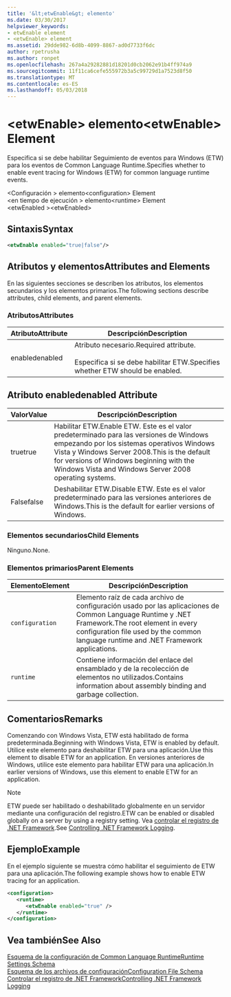 ```yaml
---
title: '&lt;etwEnable&gt; elemento'
ms.date: 03/30/2017
helpviewer_keywords:
- etwEnable element
- <etwEnable> element
ms.assetid: 29dde982-6d8b-4099-8867-ad0d7733f6dc
author: rpetrusha
ms.author: ronpet
ms.openlocfilehash: 267a4a29282881d18201d0cb2062e91b4ff974a9
ms.sourcegitcommit: 11f11ca6cefe555972b3a5c99729d1a7523d8f50
ms.translationtype: MT
ms.contentlocale: es-ES
ms.lasthandoff: 05/03/2018
---
```

# <a name="ltetwenablegt-element"></a><span data-ttu-id="65bde-102">&lt;etwEnable&gt; elemento</span><span class="sxs-lookup"><span data-stu-id="65bde-102">&lt;etwEnable&gt; Element</span></span>
<span data-ttu-id="65bde-103">Especifica si se debe habilitar Seguimiento de eventos para Windows (ETW) para los eventos de Common Language Runtime.</span><span class="sxs-lookup"><span data-stu-id="65bde-103">Specifies whether to enable event tracing for Windows (ETW) for common language runtime events.</span></span>  
  
 <span data-ttu-id="65bde-104">\<Configuración > elemento</span><span class="sxs-lookup"><span data-stu-id="65bde-104">\<configuration> Element</span></span>  
<span data-ttu-id="65bde-105">\<en tiempo de ejecución > elemento</span><span class="sxs-lookup"><span data-stu-id="65bde-105">\<runtime> Element</span></span>  
<span data-ttu-id="65bde-106">\<etwEnabled ></span><span class="sxs-lookup"><span data-stu-id="65bde-106">\<etwEnabled></span></span>  
  
## <a name="syntax"></a><span data-ttu-id="65bde-107">Sintaxis</span><span class="sxs-lookup"><span data-stu-id="65bde-107">Syntax</span></span>  
  
```xml  
<etwEnable enabled="true|false"/>  
```  
  
## <a name="attributes-and-elements"></a><span data-ttu-id="65bde-108">Atributos y elementos</span><span class="sxs-lookup"><span data-stu-id="65bde-108">Attributes and Elements</span></span>  
 <span data-ttu-id="65bde-109">En las siguientes secciones se describen los atributos, los elementos secundarios y los elementos primarios.</span><span class="sxs-lookup"><span data-stu-id="65bde-109">The following sections describe attributes, child elements, and parent elements.</span></span>  
  
### <a name="attributes"></a><span data-ttu-id="65bde-110">Atributos</span><span class="sxs-lookup"><span data-stu-id="65bde-110">Attributes</span></span>  
  
|<span data-ttu-id="65bde-111">Atributo</span><span class="sxs-lookup"><span data-stu-id="65bde-111">Attribute</span></span>|<span data-ttu-id="65bde-112">Descripción</span><span class="sxs-lookup"><span data-stu-id="65bde-112">Description</span></span>|  
|---------------|-----------------|  
|<span data-ttu-id="65bde-113">enabled</span><span class="sxs-lookup"><span data-stu-id="65bde-113">enabled</span></span>|<span data-ttu-id="65bde-114">Atributo necesario.</span><span class="sxs-lookup"><span data-stu-id="65bde-114">Required attribute.</span></span><br /><br /> <span data-ttu-id="65bde-115">Especifica si se debe habilitar ETW.</span><span class="sxs-lookup"><span data-stu-id="65bde-115">Specifies whether ETW should be enabled.</span></span>|  
  
## <a name="enabled-attribute"></a><span data-ttu-id="65bde-116">Atributo enabled</span><span class="sxs-lookup"><span data-stu-id="65bde-116">enabled Attribute</span></span>  
  
|<span data-ttu-id="65bde-117">Valor</span><span class="sxs-lookup"><span data-stu-id="65bde-117">Value</span></span>|<span data-ttu-id="65bde-118">Descripción</span><span class="sxs-lookup"><span data-stu-id="65bde-118">Description</span></span>|  
|-----------|-----------------|  
|<span data-ttu-id="65bde-119">true</span><span class="sxs-lookup"><span data-stu-id="65bde-119">true</span></span>|<span data-ttu-id="65bde-120">Habilitar ETW.</span><span class="sxs-lookup"><span data-stu-id="65bde-120">Enable ETW.</span></span> <span data-ttu-id="65bde-121">Este es el valor predeterminado para las versiones de Windows empezando por los sistemas operativos Windows Vista y Windows Server 2008.</span><span class="sxs-lookup"><span data-stu-id="65bde-121">This is the default for versions of Windows beginning with the Windows Vista and Windows Server 2008 operating systems.</span></span>|  
|<span data-ttu-id="65bde-122">False</span><span class="sxs-lookup"><span data-stu-id="65bde-122">false</span></span>|<span data-ttu-id="65bde-123">Deshabilitar ETW.</span><span class="sxs-lookup"><span data-stu-id="65bde-123">Disable ETW.</span></span> <span data-ttu-id="65bde-124">Este es el valor predeterminado para las versiones anteriores de Windows.</span><span class="sxs-lookup"><span data-stu-id="65bde-124">This is the default for earlier versions of Windows.</span></span>|  
  
### <a name="child-elements"></a><span data-ttu-id="65bde-125">Elementos secundarios</span><span class="sxs-lookup"><span data-stu-id="65bde-125">Child Elements</span></span>  
 <span data-ttu-id="65bde-126">Ninguno.</span><span class="sxs-lookup"><span data-stu-id="65bde-126">None.</span></span>  
  
### <a name="parent-elements"></a><span data-ttu-id="65bde-127">Elementos primarios</span><span class="sxs-lookup"><span data-stu-id="65bde-127">Parent Elements</span></span>  
  
|<span data-ttu-id="65bde-128">Elemento</span><span class="sxs-lookup"><span data-stu-id="65bde-128">Element</span></span>|<span data-ttu-id="65bde-129">Descripción</span><span class="sxs-lookup"><span data-stu-id="65bde-129">Description</span></span>|  
|-------------|-----------------|  
|`configuration`|<span data-ttu-id="65bde-130">Elemento raíz de cada archivo de configuración usado por las aplicaciones de Common Language Runtime y .NET Framework.</span><span class="sxs-lookup"><span data-stu-id="65bde-130">The root element in every configuration file used by the common language runtime and .NET Framework applications.</span></span>|  
|`runtime`|<span data-ttu-id="65bde-131">Contiene información del enlace del ensamblado y de la recolección de elementos no utilizados.</span><span class="sxs-lookup"><span data-stu-id="65bde-131">Contains information about assembly binding and garbage collection.</span></span>|  
  
## <a name="remarks"></a><span data-ttu-id="65bde-132">Comentarios</span><span class="sxs-lookup"><span data-stu-id="65bde-132">Remarks</span></span>  
 <span data-ttu-id="65bde-133">Comenzando con Windows Vista, ETW está habilitado de forma predeterminada.</span><span class="sxs-lookup"><span data-stu-id="65bde-133">Beginning with Windows Vista, ETW is enabled by default.</span></span> <span data-ttu-id="65bde-134">Utilice este elemento para deshabilitar ETW para una aplicación.</span><span class="sxs-lookup"><span data-stu-id="65bde-134">Use this element to disable ETW for an application.</span></span> <span data-ttu-id="65bde-135">En versiones anteriores de Windows, utilice este elemento para habilitar ETW para una aplicación.</span><span class="sxs-lookup"><span data-stu-id="65bde-135">In earlier versions of Windows, use this element to enable ETW for an application.</span></span>  
  
> [!NOTE]
>  <span data-ttu-id="65bde-136">ETW puede ser habilitado o deshabilitado globalmente en un servidor mediante una configuración del registro.</span><span class="sxs-lookup"><span data-stu-id="65bde-136">ETW can be enabled or disabled globally on a server by using a registry setting.</span></span> <span data-ttu-id="65bde-137">Vea [controlar el registro de .NET Framework](../../../../../docs/framework/performance/controlling-logging.md).</span><span class="sxs-lookup"><span data-stu-id="65bde-137">See [Controlling .NET Framework Logging](../../../../../docs/framework/performance/controlling-logging.md).</span></span>  
  
## <a name="example"></a><span data-ttu-id="65bde-138">Ejemplo</span><span class="sxs-lookup"><span data-stu-id="65bde-138">Example</span></span>  
 <span data-ttu-id="65bde-139">En el ejemplo siguiente se muestra cómo habilitar el seguimiento de ETW para una aplicación.</span><span class="sxs-lookup"><span data-stu-id="65bde-139">The following example shows how to enable ETW tracing for an application.</span></span>  
  
```xml  
<configuration>  
   <runtime>  
      <etwEnable enabled="true" />  
   </runtime>  
</configuration>  
```  
  
## <a name="see-also"></a><span data-ttu-id="65bde-140">Vea también</span><span class="sxs-lookup"><span data-stu-id="65bde-140">See Also</span></span>  
 [<span data-ttu-id="65bde-141">Esquema de la configuración de Common Language Runtime</span><span class="sxs-lookup"><span data-stu-id="65bde-141">Runtime Settings Schema</span></span>](../../../../../docs/framework/configure-apps/file-schema/runtime/index.md)  
 [<span data-ttu-id="65bde-142">Esquema de los archivos de configuración</span><span class="sxs-lookup"><span data-stu-id="65bde-142">Configuration File Schema</span></span>](../../../../../docs/framework/configure-apps/file-schema/index.md)  
 [<span data-ttu-id="65bde-143">Controlar el registro de .NET Framework</span><span class="sxs-lookup"><span data-stu-id="65bde-143">Controlling .NET Framework Logging</span></span>](../../../../../docs/framework/performance/controlling-logging.md)
